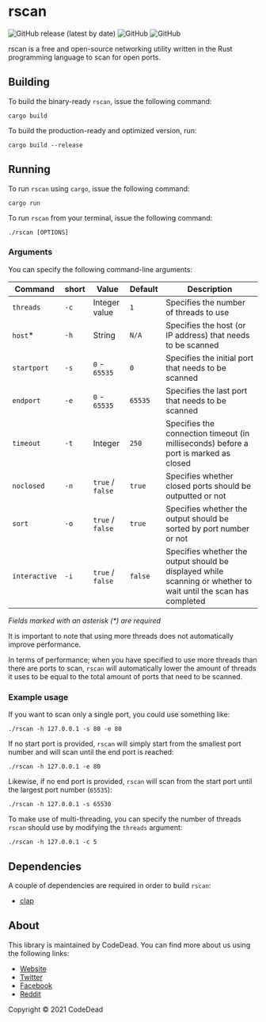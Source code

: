 # rscan

![GitHub release (latest by date)](https://img.shields.io/github/v/release/CodeDead/rscan)
![GitHub](https://img.shields.io/badge/language-Rust-green)
![GitHub](https://img.shields.io/github/license/CodeDead/rscan)

rscan is a free and open-source networking utility written in the Rust programming language to scan for open ports.

## Building

To build the binary-ready `rscan`, issue the following command:
```shell
cargo build
```

To build the production-ready and optimized version, run:
```shell
cargo build --release
```

## Running

To run `rscan` using `cargo`, issue the following command:

```shell
cargo run
```

To run `rscan` from your terminal, issue the following command:
```shell
./rscan [OPTIONS]
```

### Arguments

You can specify the following command-line arguments:

| Command       | short | Value            | Default | Description                                                                                                     |
|---------------|-------|------------------|---------|-----------------------------------------------------------------------------------------------------------------|
| `threads`     | `-c`  | Integer value    | `1`     | Specifies the number of threads to use                                                                          |
| `host`*       | `-h`  | String           | `N/A`   | Specifies the host (or IP address) that needs to be scanned                                                     |
| `startport`   | `-s`  | `0` - `65535`    | `0`     | Specifies the initial port that needs to be scanned                                                             |
| `endport`     | `-e`  | `0` - `65535`    | `65535` | Specifies the last port that needs to be scanned                                                                |
| `timeout`     | `-t`  | Integer          | `250`   | Specifies the connection timeout (in milliseconds) before a port is marked as closed                            |
| `noclosed`    | `-n`  | `true` / `false` | `true`  | Specifies whether closed ports should be outputted or not                                                       |
| `sort`        | `-o`  | `true` / `false` | `true`  | Specifies whether the output should be sorted by port number or not                                             |
| `interactive` | `-i`  | `true` / `false` | `false` | Specifies whether the output should be displayed while scanning or whether to wait until the scan has completed |

*Fields marked with an asterisk (\*) are required*

It is important to note that using more threads does not automatically improve performance.

In terms of performance; when you have specified to use more threads than there are ports to scan, `rscan` will automatically lower the amount of threads it uses to be equal to the total amount of ports
that need to be scanned.

### Example usage

If you want to scan only a single port, you could use something like:
```shell
./rscan -h 127.0.0.1 -s 80 -e 80
```

If no start port is provided, `rscan` will simply start from the smallest port number and will scan until the end port is reached:
```shell
./rscan -h 127.0.0.1 -e 80
```

Likewise, if no end port is provided, `rscan` will scan from the start port until the largest port number (`65535`):
```shell
./rscan -h 127.0.0.1 -s 65530
```

To make use of multi-threading, you can specify the number of threads `rscan` should use by modifying the `threads` argument:
```shell
./rscan -h 127.0.0.1 -c 5
```

## Dependencies

A couple of dependencies are required in order to build `rscan`:

* [clap](https://crates.io/crates/clap)

## About

This library is maintained by CodeDead. You can find more about us using the following links:

* [Website](https://codedead.com)
* [Twitter](https://twitter.com/C0DEDEAD)
* [Facebook](https://facebook.com/deadlinecodedead)
* [Reddit](https://reddit.com/r/CodeDead/)

Copyright © 2021 CodeDead
